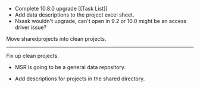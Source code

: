 - Complete 10.8.0 upgrade [[Task List]]
- Add data descriptions to the project excel sheet.
- Nsask wouldn't upgrade, can't open in 9.2 or 10.0 might be an access driver issue?

Move sharedprojects into clean projects.

---


Fix up clean projects.
- MSR is going to be a general data repository.

- Add descriptions for projects in the shared directory.